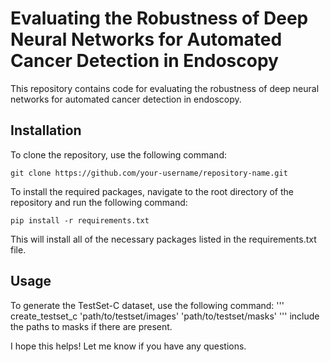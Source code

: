 # Evaluating the Robustness of Deep Neural Networks for Automated Cancer Detection in Endoscopy
This repository contains code for evaluating the robustness of deep neural networks for automated cancer detection in endoscopy.

## Installation
To clone the repository, use the following command:

```
git clone https://github.com/your-username/repository-name.git
```
To install the required packages, navigate to the root directory of the repository and run the following command:

```
pip install -r requirements.txt
```
This will install all of the necessary packages listed in the requirements.txt file.

## Usage
To generate the TestSet-C dataset, use the following command:
'''
create_testset_c 'path/to/testset/images' 'path/to/testset/masks'
'''
include the paths to masks if there are present.

I hope this helps! Let me know if you have any questions.
